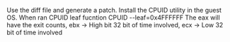Use the diff file and generate a patch. Install the CPUID utility in the guest OS. When ran CPUID leaf fucntion CPUID --leaf=0x4FFFFFF
The eax will have the exit counts, ebx -> High bit 32 bit of time involved, ecx -> Low 32 bit of time involved